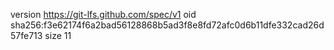 version https://git-lfs.github.com/spec/v1
oid sha256:f3e62174f6a2bad56128868b5ad3f8e8fd72afc0d6b11dfe332cad26d57fe713
size 11
